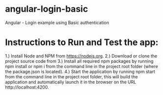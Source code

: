 # angular-login-basic

Angular - Login example using Basic authentication

# Instructions to Run and Test the app:

1.) Install Node and NPM from https://nodejs.org.
2.) Download or clone the project source code from
3.) Install all required npm packages by running npm install or npm i from the command line in the project root folder (where the package.json is located).
4.) Start the application by running npm start from the command line in the project root folder, this will build the application and automatically launch it in the browser on the URL http://localhost:4200.
